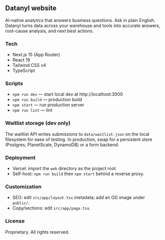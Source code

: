 ## Datanyl website

AI-native analytics that answers business questions. Ask in plain English. Datanyl turns data across your warehouse and tools into accurate answers, root-cause analysis, and next best actions.

### Tech
- Next.js 15 (App Router)
- React 19
- Tailwind CSS v4
- TypeScript

### Scripts
- `npm run dev` — start local dev at http://localhost:3000
- `npm run build` — production build
- `npm start` — run production server
- `npm run lint` — lint

### Waitlist storage (dev only)
The waitlist API writes submissions to `data/waitlist.json` on the local filesystem for ease of testing. In production, swap for a persistent store (Postgres, PlanetScale, DynamoDB) or a form backend.

### Deployment
- Vercel: import the `web` directory as the project root.
- Self-host: `npm run build` then `npm start` behind a reverse proxy.

### Customization
- SEO: edit `src/app/layout.tsx` metadata; add an OG image under `public/`.
- Copy/sections: edit `src/app/page.tsx`.

### License
Proprietary. All rights reserved.
